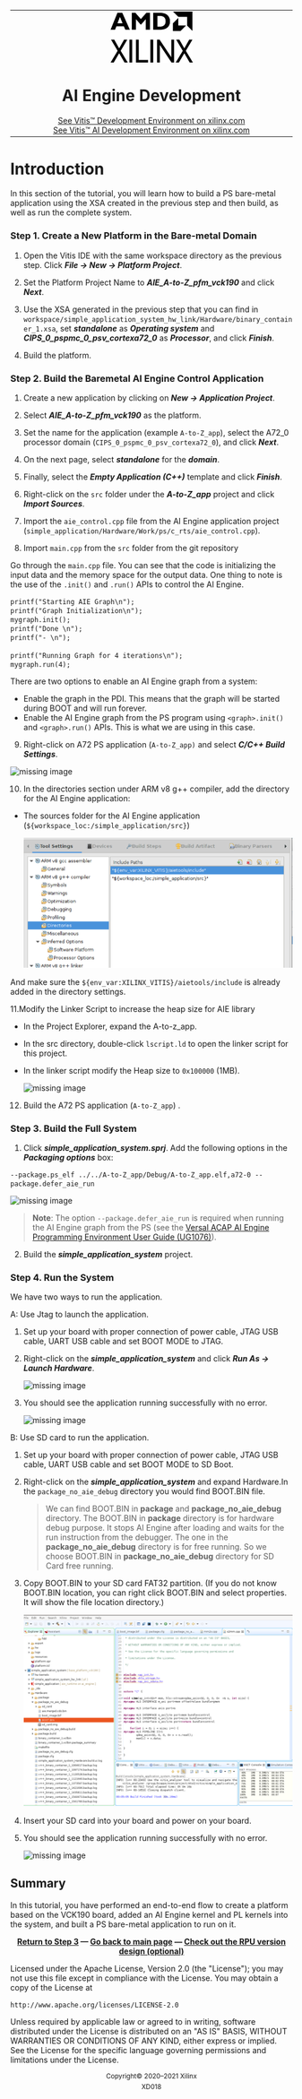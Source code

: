<table class="sphinxhide" width="100%">
 <tr width="100%">
    <td align="center"><img src="https://raw.githubusercontent.com/Xilinx/Image-Collateral/main/xilinx-logo.png" width="30%"/><h1>AI Engine Development</h1>
    <a href="https://www.xilinx.com/products/design-tools/vitis.html">See Vitis™ Development Environment on xilinx.com</br></a>
    <a href="https://www.xilinx.com/products/design-tools/vitis/vitis-ai.html">See Vitis™ AI Development Environment on xilinx.com</a>
    </td>
 </tr>
</table>

# Introduction

In this section of the tutorial, you will learn how to build a PS bare-metal application using the XSA created in the previous step and then build, as well as run the complete system.

### Step 1. Create a New Platform in the Bare-metal Domain

1. Open the Vitis IDE with the same workspace directory as the previous step. Click ***File → New →  Platform Project***.

2. Set the Platform Project Name to ***AIE_A-to-Z_pfm_vck190*** and click ***Next***.

3. Use the XSA generated in the previous step that you can find in `workspace/simple_application_system_hw_link/Hardware/binary_container_1.xsa`, set ***standalone*** as ***Operating system*** and ***CIPS_0_pspmc_0_psv_cortexa72_0*** as ***Processor***, and click ***Finish***.

4. Build the platform.

### Step 2. Build the Baremetal AI Engine Control Application

1. Create a new application by clicking on ***New → Application Project***.

2. Select ***AIE_A-to-Z_pfm_vck190*** as the platform.

3. Set the name for the application (example `A-to-Z_app`), select the A72_0 processor domain (`CIPS_0_pspmc_0_psv_cortexa72_0`), and click ***Next***.

4. On the next page, select ***standalone*** for the ***domain***.

5. Finally, select the ***Empty Application (C++)*** template and click ***Finish***.

6. Right-click on the ```src``` folder under the ***A-to-Z_app*** project and click ***Import Sources***.

7. Import the `aie_control.cpp` file from the AI Engine application project (`simple_application/Hardware/Work/ps/c_rts/aie_control.cpp`).

8. Import `main.cpp` from the `src` folder from the git repository

Go through the `main.cpp` file. You can see that the code is initializing the input data and the memory space for the output data. One thing to note is the use of the `.init()` and `.run()` APIs to control the AI Engine.

```
printf("Starting AIE Graph\n");
printf("Graph Initialization\n");
mygraph.init();
printf("Done \n");
printf("- \n");

printf("Running Graph for 4 iterations\n");
mygraph.run(4);
```

There are two options to enable an AI Engine graph from a system:
* Enable the graph in the PDI. This means that the graph will be started during BOOT and will run forever.
* Enable the AI Engine graph from the PS program using `<graph>.init()` and `<graph>.run()` APIs. This is what we are using in this case.

9. Right-click on A72 PS application (`A-to-Z_app)` and select ***C/C++ Build Settings***.

  ![missing image](images/ps_app_cfg1.png)

10. In the directories section under ARM v8 g++ compiler, add the directory for the AI Engine application:

  -  The sources folder for the AI Engine application (`${workspace_loc:/simple_application/src}`)

     ![missing image](images/212_ps_app_cfg2.png)

And make sure the `${env_var:XILINX_VITIS}/aietools/include` is already added in the directory settings.

11.Modify the Linker Script to increase the heap size for AIE library

  - In the Project Explorer, expand the A-to-z_app.

  - In the src directory, double-click `lscript.ld` to open the linker script for this project.

  - In the linker script modify the Heap size to `0x100000` (1MB).

    ![missing image](images/heapsize.PNG)

12. Build the A72 PS application (`A-to-Z_app`) .     

### Step 3. Build the Full System

1. Click ***simple_application_system.sprj***. Add the following options in the ***Packaging options*** box:

```
--package.ps_elf ../../A-to-Z_app/Debug/A-to-Z_app.elf,a72-0 --package.defer_aie_run
```

  ![missing image](images/package_option.png)

>**Note**: The option  `--package.defer_aie_run` is required when running the AI Engine graph from the PS (see the [Versal ACAP AI Engine Programming Environment User Guide (UG1076)](https://docs.xilinx.com/r/en-US/ug1076-ai-engine-environment/Integrating-the-Application-Using-the-Vitis-Tools-Flow)).

2. Build the ***simple_application_system*** project.


### Step 4. Run the System

We have two ways to run the application.

A: Use Jtag to launch the application.

   1. Set up your board with proper connection of power cable, JTAG USB cable, UART USB cable and set BOOT MODE to JTAG.

   2. Right-click on the ***simple_application_system*** and click ***Run As → Launch Hardware***.

         ![missing image](images/run-on-hw.png)

   3. You should see the application running successfully with no error.

         ![missing image](images/hw_output.png)

B: Use SD card to run the application.

   1. Set up your board with proper connection of power cable, JTAG USB cable, UART USB cable and set BOOT MODE to SD Boot.

   2. Right-click on the ***simple_application_system*** and expand Hardware.In the `package_no_aie_debug` directory you would find BOOT.BIN file.

        > We can find BOOT.BIN in **package** and **package_no_aie_debug** directory. The BOOT.BIN in **package** directory is for hardware debug purpose. It stops AI Engine after loading and waits for the run instruction from the debugger. The one in the **package_no_aie_debug** directory is for free running. So we choose BOOT.BIN in **package_no_aie_debug** directory for SD Card free running.

   3. Copy BOOT.BIN to your SD card FAT32 partition. (If you do not know BOOT.BIN location, you can right click BOOT.BIN and select properties. It will show the file location directory.)

         ![missing image](images/package_no_aie_build.PNG)

   4. Insert your SD card into your board and power on your board.

   5. You should see the application running successfully with no error.

         ![missing image](images/hw_output.png)

## Summary

In this tutorial, you have performed an end-to-end flow to create a platform based on the VCK190 board, added an AI Engine kernel and PL kernels into the system, and built a PS bare-metal application to run on it.


<p align="center"><b><a href="./03-pl_application_creation.md">Return to Step 3</a> — <a href="./README.md">Go back to main page</a> — <a href="./05-RPU version[optional].md">Check out the RPU version design (optional)</a></b></p>




Licensed under the Apache License, Version 2.0 (the "License");
you may not use this file except in compliance with the License.
You may obtain a copy of the License at

    http://www.apache.org/licenses/LICENSE-2.0

Unless required by applicable law or agreed to in writing, software
distributed under the License is distributed on an "AS IS" BASIS,
WITHOUT WARRANTIES OR CONDITIONS OF ANY KIND, either express or implied.
See the License for the specific language governing permissions and
limitations under the License.

<p class="sphinxhide" align="center"><sup>Copyright&copy; 2020–2021 Xilinx</sup><br><sup>XD018</sup></br></p>
